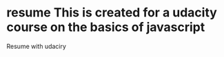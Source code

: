 resume
This is created for a udacity course on the basics of javascript
======

Resume with udaciry
